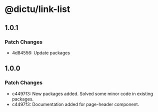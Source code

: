 # @dictu/link-list

## 1.0.1

### Patch Changes

- 4d84556: Update packages

## 1.0.0

### Patch Changes

- c4497f3: New packages added. Solved some minor code in existing packages.
- c4497f3: Documentation added for page-header component.
